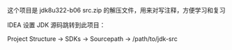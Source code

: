 

这个项目是 jdk8u322-b06 src.zip 的解压文件，用来对写注释，方便学习和复习



IDEA 设置 JDK 源码跳转到此项目：

Project Structure -> SDKs -> Sourcepath -> /path/to/jdk-src

















